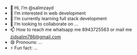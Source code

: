 - 👋 Hi, I’m @salimzayd
- 👀 I’m interested in web development
- 🌱 I’m currently learning full stack development
- 💞️ I’m looking to collaborate on ...
- 📫 How to reach me whatsapp me 8943725563 or mail me zidsalim786@gmail.com
- 😄 Pronouns: ...
- ⚡ Fun fact: ...

<!---
salimzayd/salimzayd is a ✨ special ✨ repository because its `README.md` (this file) appears on your GitHub profile.
You can click the Preview link to take a look at your changes.
--->

